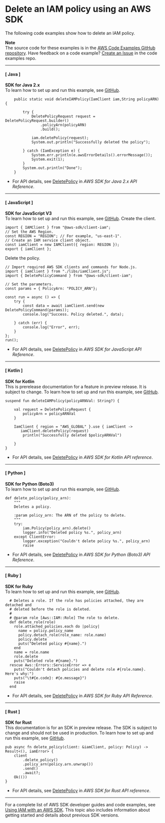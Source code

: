 # Delete an IAM policy using an AWS SDK<a name="example_iam_DeletePolicy_section"></a>

The following code examples show how to delete an IAM policy\.

**Note**  
The source code for these examples is in the [AWS Code Examples GitHub repository](https://github.com/awsdocs/aws-doc-sdk-examples)\. Have feedback on a code example? [Create an Issue](https://github.com/awsdocs/aws-doc-sdk-examples/issues/new/choose) in the code examples repo\. 

------
#### [ Java ]

**SDK for Java 2\.x**  
 To learn how to set up and run this example, see [GitHub](https://github.com/awsdocs/aws-doc-sdk-examples/tree/main/javav2/example_code/iam#readme)\. 
  

```
    public static void deleteIAMPolicy(IamClient iam,String policyARN) {

        try {
            DeletePolicyRequest request = DeletePolicyRequest.builder()
                .policyArn(policyARN)
                .build();

            iam.deletePolicy(request);
            System.out.println("Successfully deleted the policy");

        } catch (IamException e) {
            System.err.println(e.awsErrorDetails().errorMessage());
            System.exit(1);
        }
        System.out.println("Done");
    }
```
+  For API details, see [DeletePolicy](https://docs.aws.amazon.com/goto/SdkForJavaV2/iam-2010-05-08/DeletePolicy) in *AWS SDK for Java 2\.x API Reference*\. 

------
#### [ JavaScript ]

**SDK for JavaScript V3**  
 To learn how to set up and run this example, see [GitHub](https://github.com/awsdocs/aws-doc-sdk-examples/tree/main/javascriptv3/example_code/iam/#code-examples)\. 
Create the client\.  

```
import { IAMClient } from "@aws-sdk/client-iam";
// Set the AWS Region.
const REGION = "REGION"; // For example, "us-east-1".
// Create an IAM service client object.
const iamClient = new IAMClient({ region: REGION });
export { iamClient };
```
Delete the policy\.  

```
// Import required AWS SDK clients and commands for Node.js.
import { iamClient } from "./libs/iamClient.js";
import { DeletePolicyCommand } from "@aws-sdk/client-iam";

// Set the parameters.
const params = { PolicyArn: "POLICY_ARN"};

const run = async () => {
    try {
        const data = await iamClient.send(new DeletePolicyCommand(params));
        console.log("Success. Policy deleted.", data);

    } catch (err) {
        console.log("Error", err);
    }
};
run();
```
+  For API details, see [DeletePolicy](https://docs.aws.amazon.com/AWSJavaScriptSDK/v3/latest/clients/client-iam/classes/deletepolicycommand.html) in *AWS SDK for JavaScript API Reference*\. 

------
#### [ Kotlin ]

**SDK for Kotlin**  
This is prerelease documentation for a feature in preview release\. It is subject to change\.
 To learn how to set up and run this example, see [GitHub](https://github.com/awsdocs/aws-doc-sdk-examples/tree/main/kotlin/services/iam#code-examples)\. 
  

```
suspend fun deleteIAMPolicy(policyARNVal: String?) {

    val request = DeletePolicyRequest {
        policyArn = policyARNVal
    }

    IamClient { region = "AWS_GLOBAL" }.use { iamClient ->
       iamClient.deletePolicy(request)
        println("Successfully deleted $policyARNVal")

    }
}
```
+  For API details, see [DeletePolicy](https://github.com/awslabs/aws-sdk-kotlin#generating-api-documentation) in *AWS SDK for Kotlin API reference*\. 

------
#### [ Python ]

**SDK for Python \(Boto3\)**  
 To learn how to set up and run this example, see [GitHub](https://github.com/awsdocs/aws-doc-sdk-examples/tree/main/python/example_code/iam/iam_basics#code-examples)\. 
  

```
def delete_policy(policy_arn):
    """
    Deletes a policy.

    :param policy_arn: The ARN of the policy to delete.
    """
    try:
        iam.Policy(policy_arn).delete()
        logger.info("Deleted policy %s.", policy_arn)
    except ClientError:
        logger.exception("Couldn't delete policy %s.", policy_arn)
        raise
```
+  For API details, see [DeletePolicy](https://docs.aws.amazon.com/goto/boto3/iam-2010-05-08/DeletePolicy) in *AWS SDK for Python \(Boto3\) API Reference*\. 

------
#### [ Ruby ]

**SDK for Ruby**  
 To learn how to set up and run this example, see [GitHub](https://github.com/awsdocs/aws-doc-sdk-examples/tree/main/ruby/example_code/iam#code-examples)\. 
  

```
  # Deletes a role. If the role has policies attached, they are detached and
  # deleted before the role is deleted.
  #
  # @param role [Aws::IAM::Role] The role to delete.
  def delete_role(role)
    role.attached_policies.each do |policy|
      name = policy.policy_name
      policy.detach_role(role_name: role.name)
      policy.delete
      puts("Deleted policy #{name}.")
    end
    name = role.name
    role.delete
    puts("Deleted role #{name}.")
  rescue Aws::Errors::ServiceError => e
    puts("Couldn't detach policies and delete role #{role.name}. Here's why:")
    puts("\t#{e.code}: #{e.message}")
    raise
  end
```
+  For API details, see [DeletePolicy](https://docs.aws.amazon.com/goto/SdkForRubyV3/iam-2010-05-08/DeletePolicy) in *AWS SDK for Ruby API Reference*\. 

------
#### [ Rust ]

**SDK for Rust**  
This documentation is for an SDK in preview release\. The SDK is subject to change and should not be used in production\.
 To learn how to set up and run this example, see [GitHub](https://github.com/awsdocs/aws-doc-sdk-examples/tree/main/rust_dev_preview/iam#code-examples)\. 
  

```
pub async fn delete_policy(client: &iamClient, policy: Policy) -> Result<(), iamError> {
    client
        .delete_policy()
        .policy_arn(policy.arn.unwrap())
        .send()
        .await?;
    Ok(())
}
```
+  For API details, see [DeletePolicy](https://docs.rs/releases/search?query=aws-sdk) in *AWS SDK for Rust API reference*\. 

------

For a complete list of AWS SDK developer guides and code examples, see [Using IAM with an AWS SDK](sdk-general-information-section.md)\. This topic also includes information about getting started and details about previous SDK versions\.
